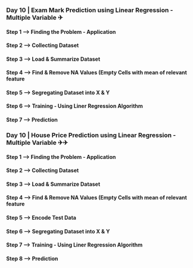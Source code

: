 ### Day 10 | Exam Mark Prediction using Linear Regression - Multiple Variable ✈

#### Step 1 --> Finding the Problem - Application
#### Step 2 --> Collecting Dataset
#### Step 3 --> Load & Summarize Dataset
#### Step 4 --> Find & Remove NA Values (Empty Cells with mean of relevant feature
#### Step 5 --> Segregating Dataset into X & Y
#### Step 6 --> Training - Using Liner Regression Algorithm
#### Step 7 --> Prediction



### Day 10 | House Price Prediction using Linear Regression - Multiple Variable ✈✈

#### Step 1 --> Finding the Problem - Application
#### Step 2 --> Collecting Dataset
#### Step 3 --> Load & Summarize Dataset
#### Step 4 --> Find & Remove NA Values (Empty Cells with mean of relevant feature
#### Step 5 --> Encode Test Data
#### Step 6 --> Segregating Dataset into X & Y
#### Step 7 --> Training - Using Liner Regression Algorithm
#### Step 8 --> Prediction